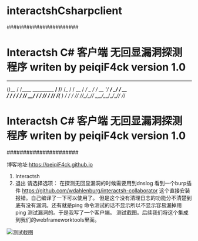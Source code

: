 # interactshCsharpclient
######################
#  Interactsh C# 客户端 无回显漏洞探测 程序 writen by peiqiF4ck  version 1.0 #
   _       __                       __       __
  (_)___  / /____  _________ ______/ /______/ /_
 / / __ \/ __/ _ \/ ___/ __ '/ ___/ __/ ___/ __ \
/ / / / / /_/  __/ /  / /_/ / /__/ /_(__  ) / / /
_/_/ /_/\__/\___/_/   \__,_/\___/\__/____/_/ /_/
#  Interactsh C# 客户端 无回显漏洞探测 程序 writen by peiqiF4ck  version 1.0 #
######################

博客地址:https://peiqiF4ck.github.io
1. Interactsh
0. 退出
请选择选项：
在探测无回显漏洞的时候需要用到dnslog 看到一个burp插件 https://github.com/wdahlenburg/interactsh-collaborator  这个直接安装报错。自己编译了一下可以使用了。
但是这个没有清理日志的功能分不清楚到底有没有漏洞。还有就是ping 命令测试的话不显示所以不显示容易漏掉用ping 测试漏洞的。于是我写了一个客户端。
测试截图。后续我们将这个集成到我们的webframeworktools里面。


![测试截图](https://cdn.jsdelivr.net/gh/peiqiF4ck/mybologimg/img/202307212249255.gif)
